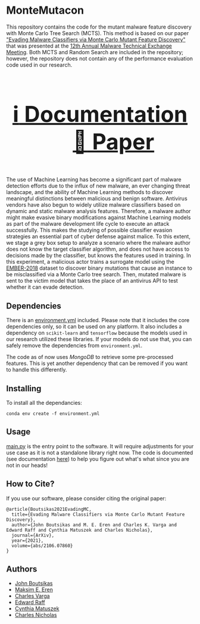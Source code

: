 # MonteMutacon

This repository contains the code for the mutant malware feature discovery with Monte Carlo Tree Search (MCTS). 
This method is based on our paper ["Evading Malware Classifiers via Monte Carlo Mutant Feature Discovery"](https://arxiv.org/abs/2106.07860) that was presented at the [12th Annual Malware Technical Exchange Meeting](https://www.sandia.gov/mtem/). Both MCTS and Random
Search are included in the repository; however, the repository does not contain any of the performance evaluation code used in our research.

<div align="center", style="font-size: 50px">

### [:information_source: Documentation](https://umbc-dream-lab.github.io/montemutacon/) &emsp; [:page_facing_up: Paper](https://arxiv.org/abs/2106.07860)

</div>

The use of Machine Learning has become a significant part of malware detection efforts due to the influx of new malware, an ever changing threat landscape, and the ability of Machine Learning methods to discover meaningful distinctions between malicious and benign software. Antivirus vendors have also begun to widely utilize malware classifiers based on dynamic and static malware analysis features. Therefore, a malware author might make evasive binary modifications against Machine Learning models as part of the malware development life cycle to execute an attack successfully. This makes the studying of possible classifier evasion strategies an essential part of cyber defense against malice. To this extent, we stage a grey box setup to analyze a scenario where the malware author does not know the target classifier algorithm, and does not have access to decisions made by the classifier, but knows the features used in training. In this experiment, a malicious actor trains a surrogate model using the [EMBER-2018](https://github.com/elastic/ember) dataset to discover binary mutations that cause an instance to be misclassified via a Monte Carlo tree search. Then, mutated malware is sent to the victim model that takes the place of an antivirus API to test whether it can evade detection.

## Dependencies
There is an [environment.yml](environment.yml) included. Please note that it includes the core
dependencies only, so it can be used on any platform. It also includes a
dependency on `scikit-learn` and `tensorflow` because the models used in our research utilized these libraries.
If your models do not use that, you can safely remove the dependencies from
`environment.yml`.

The code as of now uses *MongoDB* to retrieve some pre-processed features. This
is yet another dependency that can be removed if you want to handle this
differently.

## Installing
To install all the dependancies:
```
conda env create -f environment.yml
```

## Usage
[main.py](main.py) is the entry point to the software. It will require adjustments for
your use case as it is not a standalone library right now. The code is
documented (see documentation [here](https://umbc-dream-lab.github.io/montemutacon/)) to help you figure out what's what since you are not in our heads!

## How to Cite?
If you use our software, please consider citing the original paper:
```
@article{Boutsikas2021EvadingMC,
  title={Evading Malware Classifiers via Monte Carlo Mutant Feature Discovery},
  author={John Boutsikas and M. E. Eren and Charles K. Varga and Edward Raff and Cynthia Matuszek and Charles Nicholas},
  journal={ArXiv},
  year={2021},
  volume={abs/2106.07860}
}
```

## Authors
- [John Boutsikas](https://www.linkedin.com/in/ioannis-boutsikas/)
- [Maksim E. Eren](https://www.maksimeren.com)
- [Charles Varga](https://www.linkedin.com/in/cvar-ga/)
- [Edward Raff](https://www.edwardraff.com)
- [Cynthia Matuszek](https://www.csee.umbc.edu/~cmat/)
- [Charles Nicholas](https://www.csee.umbc.edu/~nicholas/charles_nicholas.html)

